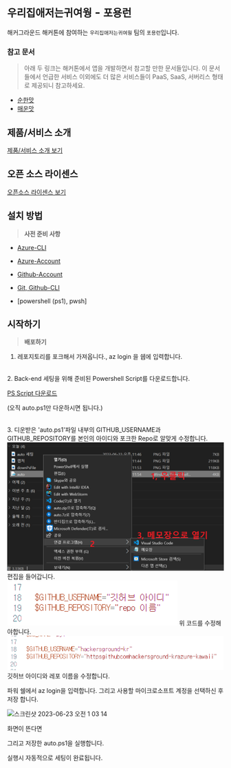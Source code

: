 # `우리집애저는귀여웡` - `포용런`

해커그라운드 해커톤에 참여하는 `우리집애저는귀여웡` 팀의 `포용런`입니다.

### 참고 문서

> 아래 두 링크는 해커톤에서 앱을 개발하면서 참고할 만한 문서들입니다. 이 문서들에서 언급한 서비스 이외에도 더 많은 서비스들이 PaaS, SaaS, 서버리스 형태로 제공되니 참고하세요.

- [순한맛](./REFERENCES_BASIC.md)
- [매운맛](./REFERENCES_ADVANCED.md)

## 제품/서비스 소개

<!-- 아래 링크는 지우지 마세요 -->
[제품/서비스 소개 보기](TOPIC.md)
<!-- 위 링크는 지우지 마세요 -->

## 오픈 소스 라이센스

<!-- 아래 링크는 지우지 마세요 -->
[오픈소스 라이센스 보기](./LICENSE)
<!-- 위 링크는 지우지 마세요 -->

## 설치 방법

> **사전 준비 사항**
* [Azure-CLI](https://aka.ms/installazurecliwindows)
  
* [Azure-Account](https://azure.microsoft.com/ko-kr/)

* [Github-Account](https://github.com/)

* [Git, Github-CLI](https://git-scm.com/downloads)

* [powershell (ps1), pwsh]
## 시작하기

> **배포하기**

1. 레포지토리를 포크해서 가져옵니다., az login 을 쉡에 입력합니다.
<br>
2. Back-end 세팅을 위해 준비된 Powershell Script를 다운로드합니다.

[PS Script 다운로드](./auto.ps1)


(오직 auto.ps1만 다운하시면 됩니다.)

<br>
3. 디운받은 'auto.ps1'파일 내부의 GITHUB_USERNAME과 GITHUB_REPOSITORY를 본인의 아이디와 포크한 Repo로 알맞게 수정합니다.
<img src="/images/cap.png">
편집을 들어갑니다.

<img src="/images/cap2.PNG">
위 코드를 수정해야합니다.

<img src="/images/cap3.PNG">
깃허브 아이디와 레포 이름을 수정합니다.

파워 쉘에서 az login을 입력합니다.
그리고 사용할 마이크로소프트 계정을 선택하신 후 저장 합니다.

<img width="1552" alt="스크린샷 2023-06-23 오전 1 03 14" src="https://github.com/hackersground-kr/httpsgithubcomhackersground-krazure-kawaii/assets/84012697/c32784cb-461b-4560-9f08-4c7bf423807e">

화면이 뜬다면

그리고 저장한 auto.ps1을 실행합니다.
<br>

실행시 자동적으로 세팅이 완료됩니다.

